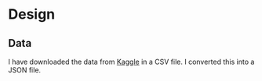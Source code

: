 # Design

## Data
I have downloaded the data from [Kaggle](https://www.kaggle.com/dorbicycle/world-foodfeed-production) in a CSV file. I converted this into a JSON file.
